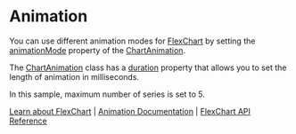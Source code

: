 Animation
===========

You can use different animation modes for [FlexChart](https://www.grapecity.com/wijmo/api/classes/wijmo_chart.flexchart.html) by setting the [animationMode](https://www.grapecity.com/wijmo/api/classes/wijmo_chart_animation.chartanimation.html#animationmode) property of the [ChartAnimation](https://www.grapecity.com/wijmo/api/classes/wijmo_chart_animation.chartanimation.html).

The [ChartAnimation](https://www.grapecity.com/wijmo/api/classes/wijmo_chart_animation.chartanimation.html) class has a [duration](https://www.grapecity.com/wijmo/api/classes/wijmo_chart_animation.chartanimation.html#duration) property that allows you to set the length of animation in milliseconds.

In this sample, maximum number of series is set to 5.

[Learn about FlexChart](https://www.grapecity.com/wijmo-flexchart) | [Animation Documentation](https://www.grapecity.com/wijmo/docs/Topics/Chart/Advanced/Animation) | [FlexChart API Reference](https://www.grapecity.com/wijmo/api/classes/wijmo_chart.flexchart.html)